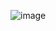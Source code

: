 ![image](https://user-images.githubusercontent.com/51505384/218583149-6b956f88-41ee-4e68-ba33-c03a57cf2751.png)
